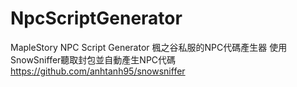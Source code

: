 # NpcScriptGenerator
MapleStory NPC Script Generator 楓之谷私服的NPC代碼產生器
使用SnowSniffer聽取封包並自動產生NPC代碼
https://github.com/anhtanh95/snowsniffer
